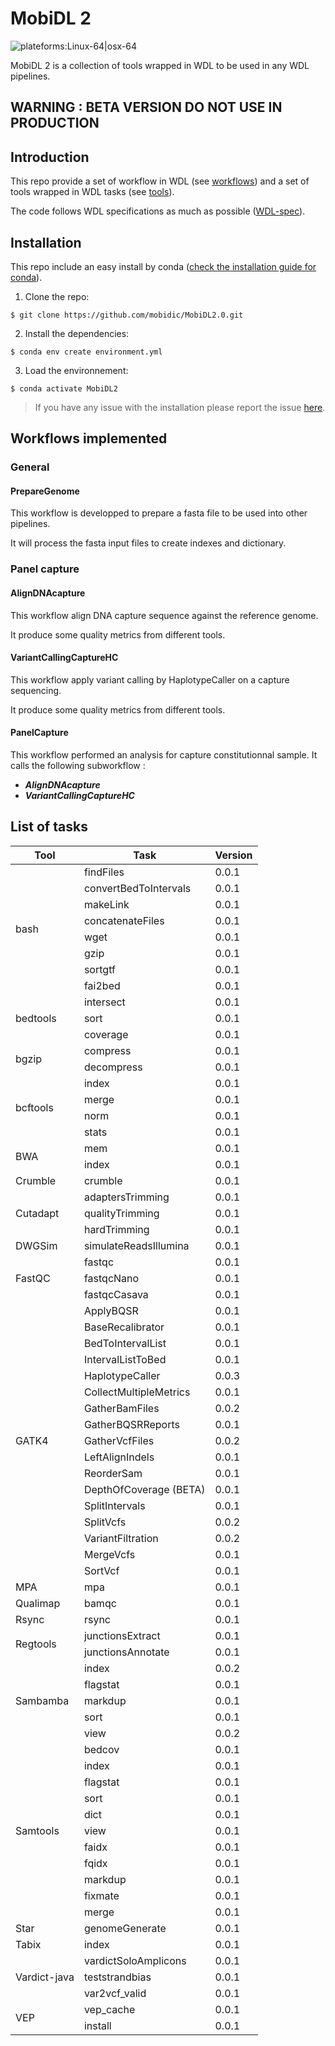 # MobiDL 2

![plateforms:Linux-64|osx-64](https://img.shields.io/badge/plateform-Linux--64|osx--64-green?&style=for-the-badge)

MobiDL 2 is a collection of tools wrapped in WDL to be used in any WDL pipelines.

## __WARNING : BETA VERSION DO NOT USE IN PRODUCTION__

## Introduction

This repo provide a set of workflow in WDL (see [workflows](#workflows-implemented))
and a set of tools wrapped in WDL tasks (see [tools](#list-of-tasks)).

The code follows WDL specifications as much as possible ([WDL-spec](https://github.com/openwdl/wdl/blob/main/versions/1.0/SPEC.md)).

## Installation

This repo include an easy install by conda ([check the installation guide for conda](https://docs.conda.io/projects/conda/en/latest/user-guide/install/index.html)).

1. Clone the repo:

`$ git clone https://github.com/mobidic/MobiDL2.0.git`

2. Install the dependencies:

`$ conda env create environment.yml`

3. Load the environnement:

`$ conda activate MobiDL2`

> If you have any issue with the installation please report the issue [here](https://github.com/mobidic/MobiDL2.0/issues/new?assignees=Char-Al&labels=%3Asnake%3A+Installation+bug&template=installation-issue-with-conda.md&title=Installation+with+conda+%3A+%5Bdetails%5D).

## Workflows implemented

### General

#### PrepareGenome

This workflow is developped to prepare a fasta file to be used into other
pipelines.

It will process the fasta input files to create indexes and dictionary.

### Panel capture

#### AlignDNAcapture

This workflow align DNA capture sequence against the reference genome.

It produce some quality metrics from different tools.

#### VariantCallingCaptureHC

This workflow apply variant calling by HaplotypeCaller on a capture sequencing.

It produce some quality metrics from different tools.

#### PanelCapture

This workflow performed an analysis for capture constitutionnal sample.
It calls the following subworkflow :

- ***AlignDNAcapture***
- ***VariantCallingCaptureHC***

## List of tasks

<table class="tg">
<thead>
  <tr>
    <th>Tool</th>
    <th>Task</th>
    <th>Version</th>
  </tr>
</thead>
<tbody>
  <tr>
    <td rowspan="8">bash</td>
    <td>findFiles</td>
    <td>0.0.1</td>
  </tr>
  <tr>
    <td>convertBedToIntervals</td>
    <td>0.0.1</td>
  </tr>
  <tr>
    <td>makeLink</td>
    <td>0.0.1</td>
  </tr>
  <tr>
    <td>concatenateFiles</td>
    <td>0.0.1</td>
  </tr>
  <tr>
    <td>wget</td>
    <td>0.0.1</td>
  </tr>
  <tr>
    <td>gzip</td>
    <td>0.0.1</td>
  </tr>
  <tr>
    <td>sortgtf</td>
    <td>0.0.1</td>
  </tr>
  <tr>
    <td>fai2bed</td>
    <td>0.0.1</td>
  </tr>
  <tr>
    <td rowspan="3">bedtools</td>
    <td>intersect</td>
    <td>0.0.1</td>
  </tr>
  <tr>
    <td>sort</td>
    <td>0.0.1</td>
  </tr>
  <tr>
    <td>coverage</td>
    <td>0.0.1</td>
  </tr>
  <tr>
    <td rowspan="2">bgzip</td>
    <td>compress</td>
    <td>0.0.1</td>
  </tr>
  <tr>
    <td>decompress</td>
    <td>0.0.1</td>
  </tr>
  <tr>
    <td rowspan="4">bcftools</td>
    <td>index</td>
    <td>0.0.1</td>
  </tr>
  <tr>
    <td>merge</td>
    <td>0.0.1</td>
  </tr>
  <tr>
    <td>norm</td>
    <td>0.0.1</td>
  </tr>
  <tr>
    <td>stats</td>
    <td>0.0.1</td>
  </tr>
  <tr>
    <td rowspan="2">BWA</td>
    <td>mem</td>
    <td>0.0.1</td>
  </tr>
  <tr>
    <td>index</td>
    <td>0.0.1</td>
  </tr>
  <tr>
    <td>Crumble</td>
    <td>crumble</td>
    <td>0.0.1</td>
  </tr>
  <tr>
    <td rowspan="3">Cutadapt</td>
    <td>adaptersTrimming</td>
    <td>0.0.1</td>
  </tr>
  <tr>
    <td>qualityTrimming</td>
    <td>0.0.1</td>
  </tr>
  <tr>
    <td>hardTrimming</td>
    <td>0.0.1</td>
  </tr>
  <tr>
    <td>DWGSim</td>
    <td>simulateReadsIllumina</td>
    <td>0.0.1</td>
  </tr>
  <tr>
    <td rowspan="3">FastQC</td>
    <td>fastqc</td>
    <td>0.0.1</td>
  </tr>
  <tr>
    <td>fastqcNano</td>
    <td>0.0.1</td>
  </tr>
  <tr>
    <td>fastqcCasava</td>
    <td>0.0.1</td>
  </tr>
  <tr>
    <td rowspan="17">GATK4</td>
    <td>ApplyBQSR</td>
    <td>0.0.1</td>
  </tr>
  <tr>
    <td>BaseRecalibrator</td>
    <td>0.0.1</td>
  </tr>
  <tr>
    <td>BedToIntervalList</td>
    <td>0.0.1</td>
  </tr>
  <tr>
    <td>IntervalListToBed</td>
    <td>0.0.1</td>
  </tr>
  <tr>
    <td>HaplotypeCaller</td>
    <td>0.0.3</td>
  </tr>
  <tr>
    <td>CollectMultipleMetrics</td>
    <td>0.0.1</td>
  </tr>
  <tr>
    <td>GatherBamFiles</td>
    <td>0.0.2</td>
  </tr>
  <tr>
    <td>GatherBQSRReports</td>
    <td>0.0.1</td>
  </tr>
  <tr>
    <td>GatherVcfFiles</td>
    <td>0.0.2</td>
  </tr>
  <tr>
    <td>LeftAlignIndels</td>
    <td>0.0.1</td>
  </tr>
  <tr>
    <td>ReorderSam</td>
    <td>0.0.1</td>
  </tr>
  <tr>
    <td>DepthOfCoverage (BETA)</td>
    <td>0.0.1</td>
  </tr>
  <tr>
    <td>SplitIntervals</td>
    <td>0.0.1</td>
  </tr>
  <tr>
    <td>SplitVcfs</td>
    <td>0.0.2</td>
  </tr>
  <tr>
    <td>VariantFiltration</td>
    <td>0.0.2</td>
  </tr>
  <tr>
    <td>MergeVcfs</td>
    <td>0.0.1</td>
  </tr>
  <tr>
    <td>SortVcf</td>
    <td>0.0.1</td>
  </tr>
  <tr>
    <td>MPA</td>
    <td>mpa</td>
    <td>0.0.1</td>
  </tr>
  <tr>
    <td>Qualimap</td>
    <td>bamqc</td>
    <td>0.0.1</td>
  </tr>
  <tr>
    <td>Rsync</td>
    <td>rsync</td>
    <td>0.0.1</td>
  </tr>
  <tr>
    <td rowspan="2">Regtools</td>
    <td>junctionsExtract</td>
    <td>0.0.1</td>
  </tr>
  <tr>
    <td>junctionsAnnotate</td>
    <td>0.0.1</td>
  </tr>
  <tr>
    <td rowspan="5">Sambamba</td>
    <td>index</td>
    <td>0.0.2</td>
  </tr>
  <tr>
    <td>flagstat</td>
    <td>0.0.1</td>
  </tr>
  <tr>
    <td>markdup</td>
    <td>0.0.1</td>
  </tr>
  <tr>
    <td>sort</td>
    <td>0.0.1</td>
  </tr>
  <tr>
    <td>view</td>
    <td>0.0.2</td>
  </tr>
  <tr>
    <td rowspan="11">Samtools</td>
    <td>bedcov</td>
    <td>0.0.1</td>
  </tr>
  <tr>
    <td>index</td>
    <td>0.0.1</td>
  </tr>
  <tr>
    <td>flagstat</td>
    <td>0.0.1</td>
  </tr>
  <tr>
    <td>sort</td>
    <td>0.0.1</td>
  </tr>
  <tr>
    <td>dict</td>
    <td>0.0.1</td>
  </tr>
  <tr>
    <td>view</td>
    <td>0.0.1</td>
  </tr>
  <tr>
    <td>faidx</td>
    <td>0.0.1</td>
  </tr>
  <tr>
    <td>fqidx</td>
    <td>0.0.1</td>
  </tr>
  <tr>
    <td>markdup</td>
    <td>0.0.1</td>
  </tr>
  <tr>
    <td>fixmate</td>
    <td>0.0.1</td>
  </tr>
  <tr>
    <td>merge</td>
    <td>0.0.1</td>
  </tr>
  <tr>
    <td>Star</td>
    <td>genomeGenerate</td>
    <td>0.0.1</td>
  </tr>
  <tr>
    <td>Tabix</td>
    <td>index</td>
    <td>0.0.1</td>
  </tr>
  <tr>
    <td rowspan="3">Vardict-java</td>
    <td>vardictSoloAmplicons</td>
    <td>0.0.1</td>
  </tr>
  <tr>
    <td>teststrandbias</td>
    <td>0.0.1</td>
  </tr>
  <tr>
    <td>var2vcf_valid</td>
    <td>0.0.1</td>
  </tr>
  <tr>
    <td rowspan="2">VEP</td>
    <td>vep_cache</td>
    <td>0.0.1</td>
  </tr>
  <tr>
    <td>install</td>
    <td>0.0.1</td>
  </tr>
</tbody>
</table>
